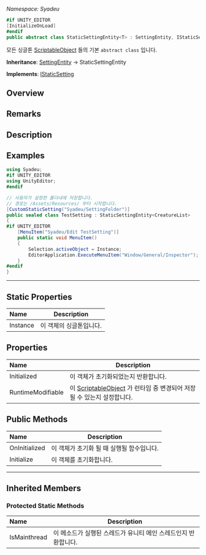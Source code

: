 _Namespace: Syadeu_
```csharp
#if UNITY_EDITOR
[InitializeOnLoad]
#endif
public abstract class StaticSettingEntity<T> : SettingEntity, IStaticSetting where T : ScriptableObject, IStaticSetting
```

모든 싱글톤 [ScriptableObject](https://docs.unity3d.com/ScriptReference/ScriptableObject.html) 들의 기본 `abstract class` 입니다.

**Inheritance**: [SettingEntity](https://github.com/Syadeu/CoreSystem/wiki/SettingEntity) -> StaticSettingEntity 

**Implements**: [IStaticSetting](https://github.com/Syadeu/CoreSystem/wiki/IStaticSetting)

## Overview

## Remarks

## Description

## Examples

```c#
using Syadeu;
#if UNITY_EDITOR
using UnityEditor;
#endif

// 사용자가 설정한 폴더내에 저장합니다.
// 경로는 /Assets/Resources/ 부터 시작합니다.
[CustomStaticSetting("Syadeu/SettingFolder")]
public sealed class TestSetting : StaticSettingEntity<CreatureList>
{
#if UNITY_EDITOR
    [MenuItem("Syadeu/Edit TestSetting")]
    public static void MenuItem()
    {
        Selection.activeObject = Instance;
        EditorApplication.ExecuteMenuItem("Window/General/Inspector");
    }
#endif
}
```



------

## Static Properties

| Name     | Description             |
| :------- | ----------------------- |
| Instance | 이 객체의 싱글톤입니다. |



## Properties

| Name              | Description                                                  |
| :---------------- | ------------------------------------------------------------ |
| Initialized       | 이 객체가 초기화되었는지 반환합니다.                         |
| RuntimeModifiable | 이 [ScriptableObject](https://docs.unity3d.com/ScriptReference/ScriptableObject.html) 가 런타임 중 변경되어 저장될 수 있는지 설정합니다. |



## Public Methods

| Name          | Description                               |
| :------------ | ----------------------------------------- |
| OnInitialized | 이 객체가 초기화 될 때 실행될 함수입니다. |
| Initialize    | 이 객체를 초기화합니다.                   |



------

## Inherited Members

### Protected Static Methods

| Name         | Description                                                  |
| :----------- | ------------------------------------------------------------ |
| IsMainthread | 이 메소드가 실행된 스레드가 유니티 메인 스레드인지 반환합니다. |

